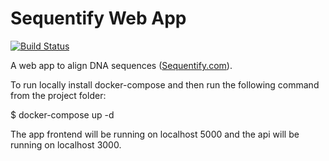 # Sequentify Web App
[![Build Status](https://travis-ci.org/McMenemy/sequentify.svg?branch=master)](https://travis-ci.org/McMenemy/sequentify)

A web app to align DNA sequences ([Sequentify.com](http://sequentify.com/)).

To run locally install docker-compose and then run the following command from the project folder:

$ docker-compose up -d

The app frontend will be running on localhost 5000 and the api will be running on localhost 3000.
